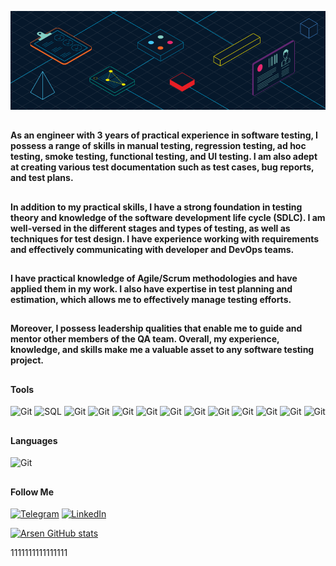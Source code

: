 [![Header](https://github.com/ArsenBuhaienko/ArsenBuhaienko/blob/main/assets/RC-Glossary-What-is-KYC-quality-assurance-830x260-1.png)]()

## <h4>As an engineer with 3 years of practical experience in software testing, I possess a range of skills in manual testing, regression testing, ad hoc testing, smoke testing, functional testing, and UI testing. I am also adept at creating various test documentation such as test cases, bug reports, and test plans.</h4>

## <h4>In addition to my practical skills, I have a strong foundation in testing theory and knowledge of the software development life cycle (SDLC). I am well-versed in the different stages and types of testing, as well as techniques for test design. I have experience working with requirements and effectively communicating with developer and DevOps teams. </h4>

## <h4>I have practical knowledge of Agile/Scrum methodologies and have applied them in my work. I also have expertise in test planning and estimation, which allows me to effectively manage testing efforts. </h4>

## <h4>Moreover, I possess leadership qualities that enable me to guide and mentor other members of the QA team. Overall, my experience, knowledge, and skills make me a valuable asset to any software testing project.</h4>


 ## <h4>Tools</h4>
![Git](https://img.shields.io/badge/-Git-000000?style=for-the-badge&logo=Git)
![SQL](https://img.shields.io/badge/-MySQL-000000?style=for-the-badge&logo=mySQL&logoColor=00FFFF)
![Git](https://img.shields.io/badge/-Elastic-000000?style=for-the-badge&logo=Elastic&logoColor=FFFF00)
![Git](https://img.shields.io/badge/-mRemoteNG-000000?style=for-the-badge&logo=mRemoteNG&logoColor=FFFF00)
![Git](https://img.shields.io/badge/-WinSCP-000000?style=for-the-badge&logo=&logoColor=FFFF00)
![Git](https://img.shields.io/badge/-Jira-000000?style=for-the-badge&logo=Jira&logoColor=0000FF)
![Git](https://img.shields.io/badge/-Kubernetes-000000?style=for-the-badge&logo=Kubernetes&logoColor=4169E1)
![Git](https://img.shields.io/badge/-Wireshark-000000?style=for-the-badge&logo=Wireshark&logoColor=FFFFFF)
![Git](https://img.shields.io/badge/-Postman-000000?style=for-the-badge&logo=Postman&logoColor=D2691E)
![Git](https://img.shields.io/badge/-Jenkins-000000?style=for-the-badge&logo=Jenkins&logoColor=A52A2A)
![Git](https://img.shields.io/badge/-Grafana-000000?style=for-the-badge&logo=Grafana&logoColor=DEB887)
![Git](https://img.shields.io/badge/-Allure-000000?style=for-the-badge&?logo=data:"https://github.com/ArsenBuhaienko/ArsenBuhaienko/blob/main/assets/Allure.jpg";base64&logoColor=D2691E)
![Git](https://img.shields.io/badge/-IntelliJIDEA-000000?style=for-the-badge&logo=IntelliJIDEA&logoColor=8B008B)

 ## <h4>Languages</h4>
 ![Git](https://img.shields.io/badge/-JAVA-000000?style=for-the-badge&logo=Java&logoColor=FFFFFF)

 ## <h4>Follow Me</h4>
[![Telegram](https://img.shields.io/badge/-Telegram-090909?style=for-the-badge&logo=telegram&logoColor=27A0D9)](https://t.me/Cheshire_Wolf)
[![LinkedIn](https://img.shields.io/badge/-LinkedIn-090909?style=for-the-badge&logo=linkedin&logoColor=007BB6)](https://www.linkedin.com/in/arsen-buhaienko-04a6961a9/)

[![Arsen GitHub stats](https://github-readme-stats.vercel.app/api?username=arsenbuhaienko&show_icons=true)](https://github.com/anuraghazra/github-readme-stats)

1111111111111111